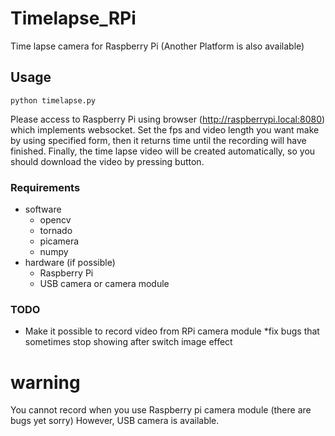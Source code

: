 Timelapse_RPi
=============

Time lapse camera for Raspberry Pi
(Another Platform is also available)


## Usage
`
python timelapse.py
`

Please access to Raspberry Pi using browser (http://raspberrypi.local:8080) which implements websocket.
Set the fps and video length you want make by using specified form, then it returns time until the recording will have finished.
Finally, the time lapse video will be created automatically, so you should download the video by pressing button.

### Requirements
- software
  * opencv
  * tornado
  * picamera
  * numpy
- hardware (if possible)
  * Raspberry Pi
  * USB camera or camera module

### TODO
* Make it possible to record video from RPi camera module
*fix bugs that sometimes stop showing after switch image effect

# warning
You cannot record when you use Raspberry pi camera module (there are bugs yet sorry)
However, USB camera is available.

